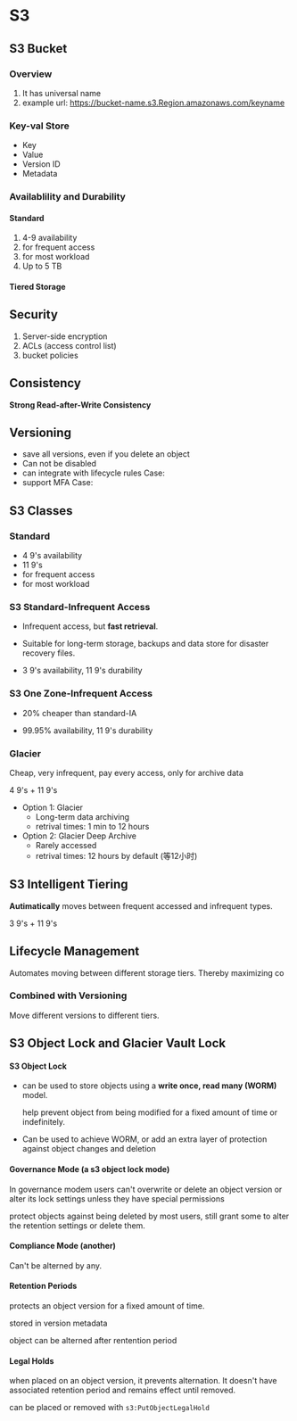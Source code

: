 # S3

## S3 Bucket

### Overview

1. It has universal name
2. example url: https://bucket-name.s3.Region.amazonaws.com/keyname

### Key-val Store

- Key
- Value
- Version ID
- Metadata

### Availablility and Durability

#### Standard

1. 4-9 availability
2. for frequent access
3. for most workload
4. Up to 5 TB

#### Tiered Storage



## Security

1. Server-side encryption
2. ACLs (access control list)
3. bucket policies

## Consistency

**Strong Read-after-Write Consistency**



## Versioning

- save all versions, even if you delete an object
- Can not be disabled
- can integrate with lifecycle rules
  Case:
- support MFA
  Case:

## S3 Classes

### Standard

- 4 9's availability
- 11 9's
- for frequent access
- for most workload

### S3 Standard-Infrequent Access

- Infrequent access, but **fast retrieval**.

- Suitable for long-term storage, backups and data store for disaster recovery files.
- 3 9's availability, 11 9's durability

### S3 One Zone-Infrequent Access

- 20% cheaper than standard-IA

- 99.95% availability, 11 9's durability

### Glacier

Cheap, very infrequent, pay every access, only for archive data

4 9's + 11 9's

- Option 1: Glacier
  - Long-term data archiving
  - retrival times: 1 min to 12 hours
- Option 2: Glacier Deep Archive
  - Rarely accessed
  - retrival times: 12 hours by default (等12小时)

## S3 Intelligent Tiering

**Autimatically** moves between frequent accessed and infrequent types.

3 9's + 11 9's

## Lifecycle Management

Automates moving between different storage tiers. Thereby maximizing co

### Combined with Versioning

Move different versions to different tiers.

## S3 Object Lock and Glacier Vault Lock

#### S3 Object Lock

- can be used to store objects using a **write once, read many (WORM)** model.

  help prevent object from being modified for a fixed amount of time or indefinitely.

- Can be used to achieve WORM, or add an extra layer of protection against object changes and deletion

#### Governance Mode (a s3 object lock mode)

In governance modem users can't overwrite or delete an object version or alter its lock settings unless they have special permissions

protect objects against being deleted by most users, still grant some to alter the retention settings or delete them.

#### Compliance Mode (another)

Can't be alterned by any.

#### Retention Periods

protects an object version for a fixed amount of time.

stored in version metadata

object can be alterned after rentention period

#### Legal Holds

when placed on an object version, it prevents alternation. It doesn't have associated retention period and remains effect until removed.

can be placed or removed with `s3:PutObjectLegalHold`

